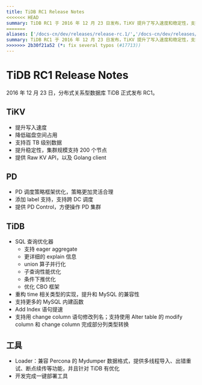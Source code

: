 ```yaml
---
title: TiDB RC1 Release Notes
<<<<<<< HEAD
summary: TiDB RC1 于 2016 年 12 月 23 日发布，TiKV 提升了写入速度和稳定性，支持百 TB 级别数据，集群规模支持 200 个节点。PD 优化了调度策略框架，添加了 label 支持，提供了 PD Controler。TiDB 新增了 SQL 查询优化器和更多 MySQL 内建函数，重构了 time 相关类型的实现，提升了和 MySQL 的兼容性。工具方面，Loader 兼容 Percona 的 Mydumper 数据格式，提供了多线程导入、出错重试、断点续传等功能，并且针对 TiDB 有优化。完成了一键部署工具。
=======
aliases: ['/docs-cn/dev/releases/release-rc.1/','/docs-cn/dev/releases/rc1/']
summary: TiDB RC1 于 2016 年 12 月 23 日发布，TiKV 提升了写入速度和稳定性，支持百 TB 级别数据，集群规模支持 200 个节点。PD 优化了调度策略框架，添加了 label 支持，提供了 PD Control。TiDB 新增了 SQL 查询优化器和更多 MySQL 内建函数，重构了 time 相关类型的实现，提升了和 MySQL 的兼容性。工具方面，Loader 兼容 Percona 的 Mydumper 数据格式，提供了多线程导入、出错重试、断点续传等功能，并且针对 TiDB 有优化。完成了一键部署工具。
>>>>>>> 2b30f21a52 (*: fix several typos (#17713))
---
```


# TiDB RC1 Release Notes

2016 年 12 月 23 日，分布式关系型数据库 TiDB 正式发布 RC1。

## TiKV

+ 提升写入速度
+ 降低磁盘空间占用
+ 支持百 TB 级别数据
+ 提升稳定性，集群规模支持 200 个节点
+ 提供 Raw KV API，以及 Golang client

## PD

+ PD 调度策略框架优化，策略更加灵活合理
+ 添加 label 支持，支持跨 DC 调度
+ 提供 PD Control，方便操作 PD 集群

## TiDB

+ SQL 查询优化器
    - 支持 eager aggregate
    - 更详细的 explain 信息
    - union 算子并行化
    - 子查询性能优化
    - 条件下推优化
    - 优化 CBO 框架
+ 重构 time 相关类型的实现，提升和 MySQL 的兼容性
+ 支持更多的 MySQL 内建函数
+ Add Index 语句提速
+ 支持用 change column 语句修改列名；支持使用 Alter table 的 modify column 和 change column 完成部分列类型转换

## 工具

+ Loader：兼容 Percona 的 Mydumper 数据格式，提供多线程导入、出错重试、断点续传等功能，并且针对 TiDB 有优化
+ 开发完成一键部署工具
